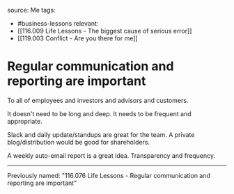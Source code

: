 source: Me
tags:
- #business-lessons 
relevant:
- [[116.009 Life Lessons - The biggest cause of serious error]]
- [[119.003 Conflict - Are you there for me]]

# Regular communication and reporting are important

To all of employees and investors and advisors and customers.

It doesn't need to be long and deep. It needs to be frequent and appropriate.

Slack and daily update/standups are great for the team. A private blog/distribution would be good for shareholders.

A weekly auto-email report is a great idea. Transparency and frequency.

---

Previously named: "116.076 Life Lessons - Regular communication and reporting are important"